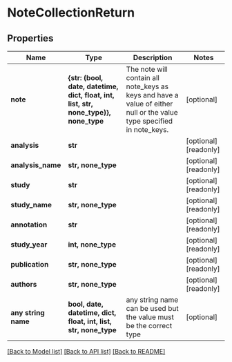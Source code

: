 # NoteCollectionReturn


## Properties
Name | Type | Description | Notes
------------ | ------------- | ------------- | -------------
**note** | **{str: (bool, date, datetime, dict, float, int, list, str, none_type)}, none_type** | The note will contain all note_keys as keys and have a value of either null or the value type specified in note_keys. | [optional] 
**analysis** | **str** |  | [optional] [readonly] 
**analysis_name** | **str, none_type** |  | [optional] [readonly] 
**study** | **str** |  | [optional] [readonly] 
**study_name** | **str, none_type** |  | [optional] [readonly] 
**annotation** | **str** |  | [optional] [readonly] 
**study_year** | **int, none_type** |  | [optional] [readonly] 
**publication** | **str, none_type** |  | [optional] [readonly] 
**authors** | **str, none_type** |  | [optional] [readonly] 
**any string name** | **bool, date, datetime, dict, float, int, list, str, none_type** | any string name can be used but the value must be the correct type | [optional]

[[Back to Model list]](../README.md#documentation-for-models) [[Back to API list]](../README.md#documentation-for-api-endpoints) [[Back to README]](../README.md)


